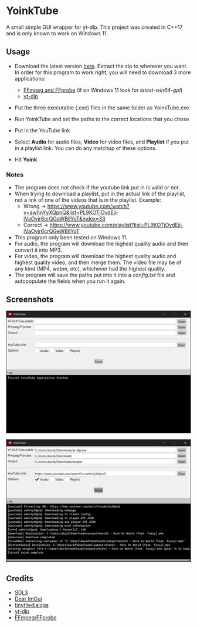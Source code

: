# YoinkTube

A small simple GUI wrapper for yt-dlp.
This project was created in C++17 and is only known to work on Windows 11.

## Usage

- Download the latest version [here](https://github.com/dadams05/YoinkTube/releases). Extract the zip to wherever you want. In order for this program to work right, you will need to download 3 more applications:
	
	- [FFmpeg and FFprobe](https://github.com/yt-dlp/FFmpeg-Builds/releases) (if on Windows 11 look for *latest-win64-gpl*)
	- [yt-dlp](https://github.com/yt-dlp/yt-dlp/releases)

- Put the three executable (.exe) files in the same folder as YoinkTube.exe
- Run YoinkTube and set the paths to the correct locations that you chose
- Put in the YouTube link
- Select **Audio** for audio files, **Video** for video files, and **Playlist** if you put in a playlist link. You can do any matchup of these options.
- Hit **Yoink**

### Notes

- The program does not check if the youtube link put in is valid or not.
- When trying to download a playlist, put in the actual link of the playlist, not a link of one of the videos that is in the playlist. Example:
	- Wrong -> https://www.youtube.com/watch?v=awhnYyXQpnQ&list=PL9KOTjOvdEji-iVaOvjr6crQGeWBllYoT&index=33
	- Correct -> https://www.youtube.com/playlist?list=PL9KOTjOvdEji-iVaOvjr6crQGeWBllYoT
- This program only been tested on Windows 11.
- For audio, the program will download the highest quality audio and then convert it into MP3.
- For video, the program will download the highest quality audio and highest quality video, and then merge them. The video file may be of any kind (MP4, webm, etc), whichever had the highest quality.
- The program will save the paths put into it into a *config.txt* file and autopopulate the fields when you run it again.

## Screenshots

![Screenshot 1](screenshots/1.png)

![Screenshot 2](screenshots/2.png)

## Credits

- [SDL3](https://github.com/libsdl-org/SDL)
- [Dear ImGui](https://github.com/ocornut/imgui)
- [tinyfiledialogs](https://sourceforge.net/projects/tinyfiledialogs/)
- [yt-dlp](https://github.com/yt-dlp/yt-dlp)
- [FFmpeg/FFprobe](https://ffmpeg.org/)
